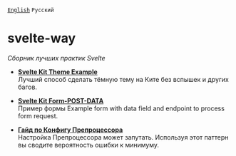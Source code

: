 [`English`](README.md) `Русский`
# svelte-way
*Сборник лучших практик Svelte*

- [**Svelte Kit Theme Example**](/recipes/dark-theme/README-RU.md)  
Лучший способ сделать тёмную тему на Ките без вспышек и других багов.

- [**Svelte Kit Form-POST-DATA**](/recipes/form-post)  
Пример формы Example form with data field and endpoint to process form request.

- [**Гайд по Конфигу Препроцессора**](/recipes/preprocess-config/README-RU.md)  
Настройка Препроцессора может запутать. Используя этот паттерн вы сводите вероятность ошибки к минимуму.

